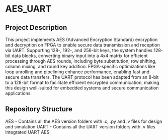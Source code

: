 # AES_UART

## Project Description

This project implements AES (Advanced Encryption Standard) encryption and decryption on FPGA to enable secure data transmission and reception via UART. Supporting 128-, 192-, and 256-bit keys, the system handles 128-bit data blocks, converting binary input into a 4x4 matrix for efficient processing through AES rounds, including byte substitution, row shifting, column mixing, and round key addition. FPGA-specific optimizations like loop unrolling and pipelining enhance performance, enabling fast and secure data transfers. The UART protocol has been adapted from an 8-bit to a 128-bit format to facilitate efficient encrypted communication, making this design well-suited for embedded systems and secure communication applications.

## Repository Structure

AES - Contains all the AES version folders with .c, .py and .v files for design and simulation
UART - Contains all the UART version folders with .v files
Integrated UART AES
